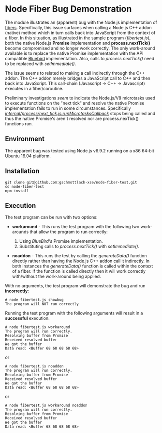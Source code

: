 # Node Fiber Bug Demonstration

The module illustrates an (apparent) bug with the Node.js implementation of [fibers](https://github.com/laverdet/node-fibers). Specifically, this issue surfaces when calling a Node.js C++ addon (native) method which in turn calls back into JavaScript from the context of a fiber. In this situation, as illustrated in the sample program (*fibertest.js*), both the native Node.js **Promise** implementation and **process.nextTick()** become compromised and no longer work correctly. The only work-around available is to replace the native Promise implementation with the API compatible [Bluebird](http://bluebirdjs.com/docs/getting-started.html) implementation. Also, calls to *process.nextTick()* need to be replaced with *setImmediate()*.

The issue seems to related to making a call indirectly through the C++ addon. The C++ addon merely bridges a JavaScript call to C++ and then back into JavaScript. This call-chain (Javascript -> C++ -> Javascript) executes in a fiber/coroutine.

Preliminary investigations *seem* to indicate the Node.js/V8 microtasks used to execute functions on the "next tick" and resolve the native Promise implementation fails to run in some circumstances. Specifically [*internal/process/next_tick.js:runMicrotasksCallback*](https://github.com/nodejs/node/blob/master/lib/internal/process/next_tick.js) stops being called and thus the native Promise's aren't resolved nor are process.nexTick() functions run.

## Environment

The apparent bug was tested using Node.js v6.9.2 running on a x86 64-bit Ubuntu 16.04 platform.

## Installation

```
git clone git@github.com:gschmottlach-xse/node-fiber-test.git
cd node-fiber-test
npm install
```

## Execution

The test program can be run with two options:

* **workaround** - This runs the test program with the following two work-arounds that allow the program to run correctly:
    1) Using *BlueBird's* Promise implementation.
    2) Substituting calls to *process.nextTick()* with *setImmediate()*.

* **noaddon** - This runs the test by calling the *generateData()* function directly rather than having the Node.js C++ addon call it indirectly. In both instances the *generateData()* function is called within the context of a fiber. If the function is called directly then it will work correctly with/without the work-around being applied.

With no arguments, the test program will demonstrate the bug and run **incorrectly**:
```
# node fibertest.js showbug
The program will NOT run correctly
```

Running the test program with the following arguments will result in a **successful** execution.

```
# node fibertest.js workaround
The program will run correctly.
Resolving buffer from Promise
Received resolved buffer
We got the buffer
Data read: <Buffer 68 68 68 68 68>

```

or

```
# node fibertest.js noaddon
The program will run correctly.
Resolving buffer from Promise
Received resolved buffer
We got the buffer
Data read: <Buffer 68 68 68 68 68>
```

or

```
# node fibertest.js workaround noaddon
The program will run correctly.
Resolving buffer from Promise
Received resolved buffer
We got the buffer
Data read: <Buffer 68 68 68 68 68>
```
